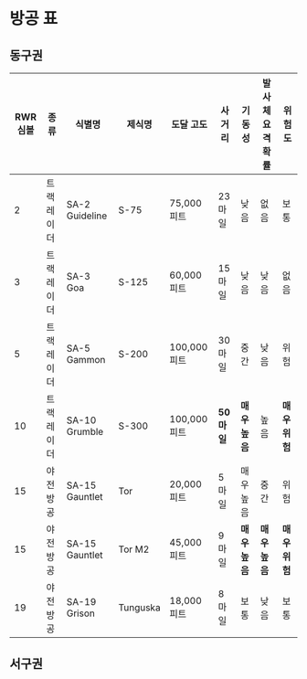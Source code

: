 # 방공 표

## 동구권

| RWR 심볼 | 종류 | 식별명 | 제식명 | 도달 고도 | 사거리 | 기동성 | 발사체 요격 확률 | 위험도 |
| ------- | --- | ---- | ---- | ------- | ----- | --- | ------------- | ---- |
| 2 | 트랙레이더 | SA-2 Guideline | S-75 | 75,000 피트 | 23마일 | 낮음 | 없음 | 보통 |
| 3 | 트랙레이더 | SA-3 Goa | S-125 | 60,000 피트 | 15마일 | 낮음 | 낮음 | 없음 | 낮음 |
| 5 | 트랙레이더 | SA-5 Gammon | S-200 | 100,000 피트 | 30마일 | 중간 | 낮음 | 위험 |
| 10 | 트랙레이더 | SA-10 Grumble | S-300 | 100,000 피트 | **50마일** | **매우 높음** | 높음 | **매우 위험** |
| 15 | 야전방공 | SA-15 Gauntlet | Tor | 20,000 피트 | 5마일 | 매우 높음 | 중간 | 위험 |
| 15 | 야전방공 | SA-15 Gauntlet | Tor M2 | 45,000 피트 | 9마일 | **매우 높음** | **매우 높음** | **매우 위험** |
| 19 | 야전방공 | SA-19 Grison | Tunguska | 18,000 피트 | 8마일 | 보통 | 낮음 | 보통 |

## 서구권
